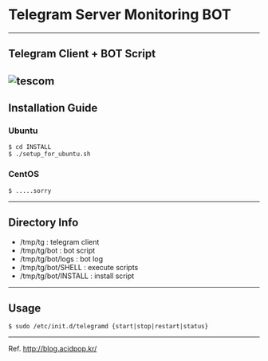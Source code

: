 # Telegram Server Monitoring BOT
---
## Telegram Client + BOT Script
![tescom](https://en.gravatar.com/userimage/96759029/aa4308f795041de37cc2fedf0d1071ca?size=128)
---
## Installation Guide
### Ubuntu
```shell
$ cd INSTALL
$ ./setup_for_ubuntu.sh
```
### CentOS
```shell
$ .....sorry 
```
---
## Directory Info
- /tmp/tg             : telegram client
- /tmp/tg/bot         : bot script
- /tmp/tg/bot/logs    : bot log 
- /tmp/tg/bot/SHELL   : execute scripts
- /tmp/tg/bot/INSTALL : install script  
  
---
## Usage
```shell
$ sudo /etc/init.d/telegramd {start|stop|restart|status}
```
---

Ref. http://blog.acidpop.kr/
